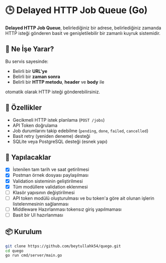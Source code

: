 # 🕒 Delayed HTTP Job Queue (Go)

**Delayed HTTP Job Queue**, belirlediğiniz bir adrese, belirlediğiniz zamanda HTTP isteği gönderen basit ve genişletilebilir bir zamanlı kuyruk sistemidir.

## 🚀 Ne İşe Yarar?

Bu servis sayesinde:

- Belirli bir **URL'ye**
- Belirli bir **zaman sonra**
- Belirli bir **HTTP metodu**, **header** ve **body** ile

otomatik olarak HTTP isteği gönderebilirsiniz.

## 🔧 Özellikler

- Gecikmeli HTTP istek planlama (`POST /jobs`)
- API Token doğrulama
- Job durumlarını takip edebilme (`pending`, `done`, `failed`, `cancelled`)
- Basit retry (yeniden deneme) desteği
- SQLite veya PostgreSQL desteği (esnek yapı)

## 📝 Yapılacaklar

- [X] İstenilen tam tarih ve saat getirilmesi
- [X] Postman örnek dosyası paylaşılması
- [X] Validation sisteminin geliştirilmesi
- [X] Tüm modüllere validation eklenmesi
- [ ] Klasör yapısının değiştirilmesi
- [ ] API token modülü oluşturulması ve bu token'a göre ait olunan işlerin listelenmesinin sağlanması
- [ ] Middleware Hazırlanması tokensız giriş yapılmaması
- [ ] Basit bir UI hazırlanması

## 📦 Kurulum

```bash
git clone https://github.com/beytullahk54/quego.git
cd quego
go run cmd/server/main.go
```
